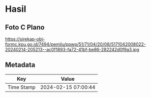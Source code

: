 # Hasil

## Foto C Plano

https://sirekap-obj-formc.kpu.go.id/7494/pemilu/ppwp/51/71/04/20/08/5171042008022-20240214-205213--ac0f1893-fa72-41bf-be86-282242d0f9a3.jpg


## Metadata

| Key        | Value               |
| ---------- | ------------------- |
| Time Stamp | 2024-02-15 07:00:44 |



